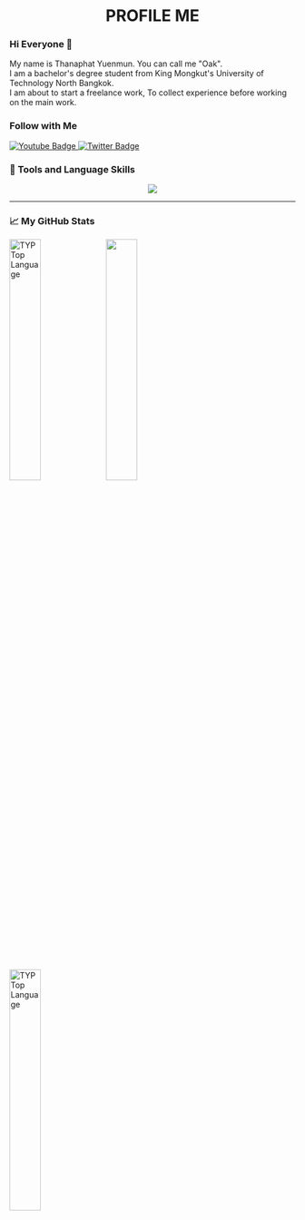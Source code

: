 <h1 align="center">PROFILE ME</h1>

### Hi Everyone 👋

<p>
My name is Thanaphat Yuenmun. You can call me "Oak". <br>
I am a bachelor's degree student from King Mongkut's University of Technology North Bangkok. <br>
I am about to start a freelance work, To collect experience before working on the main work.
</p>


### Follow with Me

<div id="badges" align="left">
  <a href="https://www.youtube.com/@rechelyn_o6477" target="_blank">
    <img src="https://img.shields.io/badge/YouTube-red?style=for-the-badge&logo=youtube&logoColor=white" alt="Youtube Badge"/">
  </a>
  <a href="https://twitter.com/richlanu_">
    <img src="https://img.shields.io/badge/Twitter-blue?style=for-the-badge&logo=twitter&logoColor=white" alt="Twitter Badge"/">
  </a>
  <!-- <br>
  <img src="https://komarev.com/ghpvc/?username=rechelyn-o6477&style=flat-square&color=blue" alt="account counter"/> -->
</div>


### 🔧 Tools and Language Skills


<p align="center">
  <a href="https://skillicons.dev">
    <img src="https://skillicons.dev/icons?i=html,css,bootstrap,js,nodejs,firebase,php,mysql,c,cpp,cs,py,vscode,ps,pr,xd,figma,github" />
  </a>
</p>

---

### 📈 My GitHub Stats

<div>
  <a href="https://github-stats-alpha.vercel.app/api?username=rechelyn-o6477"><img alt="TYP Top Language" width="33%" src="https://github-stats-alpha.vercel.app/api?username=rechelyn-o6477&cc=0D1117&tc=fff&ic=FF6600&bc=0D1117"/></a>
  <a href="https://github-readme-streak-stats.herokuapp.com?user=rechelyn-o6477"><img alt="" width="33%" src="https://github-readme-streak-stats.herokuapp.com?user=rechelyn-o6477&cc=0D1117&tc=fff&ic=FF6600&bc=0D1117"/></a>
  <a href="http://www.github.com/rechelyn-o6477"><img alt="TYP Top Language" width="33%" src="https://github-readme-stats.vercel.app/api/top-langs/?username=rechelyn-o6477&langs_count=10&count_private=true&layout=compact&theme=react&hide_border=true&bg_color=0D1117"/></a>
</div>
